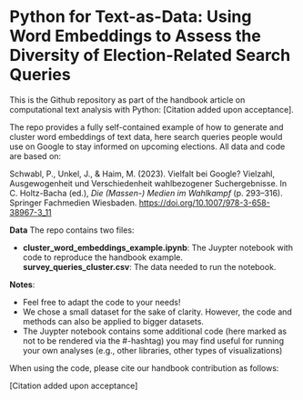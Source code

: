 # Python for Text-as-Data: Using Word Embeddings to Assess the Diversity of Election-Related Search Queries

This is the Github repository as part of the handbook article on computational text analysis with Python: [Citation added upon acceptance]. 

The repo provides a fully self-contained example of how to generate and cluster word embeddings of text data, here search queries people would use on Google to stay informed on upcoming elections. All data and code are based on:

Schwabl, P., Unkel, J., & Haim, M. (2023). Vielfalt bei Google? Vielzahl, Ausgewogenheit und Verschiedenheit wahlbezogener Suchergebnisse. In C. Holtz-Bacha (ed.), _Die (Massen-) Medien im Wahlkampf_ (p. 293–316). Springer Fachmedien Wiesbaden. https://doi.org/10.1007/978-3-658-38967-3_11

__Data__
The repo contains two files:  

- __cluster_word_embeddings_example.ipynb__: The Juypter notebook with code to reproduce the handbook example.  
__survey_queries_cluster.csv__: The data needed to run the notebook.  

__Notes__:
- Feel free to adapt the code to your needs!
- We chose a small dataset for the sake of clarity. However, the code and methods can also be applied to bigger datasets.
- The Juypter notebook contains some additional code (here marked as not to be rendered via the #-hashtag) you may find useful for running your own analyses (e.g., other libraries, other types of visualizations)

When using the code, please cite our handbook contribution as follows:

[Citation added upon acceptance]